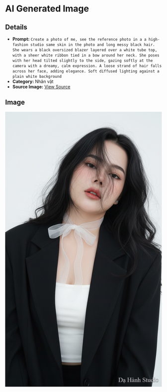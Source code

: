 # AI Generated Image

## Details
- **Prompt:** `Create a photo of me, see the reference photo in a a high-fashion studio same skin in the photo and long messy black hair. She wears a black oversized blazer layered over a white tube top, with a sheer white ribbon tied in a bow around her neck. She poses with her head tilted slightly to the side, gazing softly at the camera with a dreamy, calm expression. A loose strand of hair falls across her face, adding elegance. Soft diffused lighting against a plain white background`
- **Category:** Nhân vật
- **Source Image:** [View Source](https://raw.githubusercontent.com/lenzcomvth/ImageLibrary/main/Female.png)

## Image
![AI Generated Image](./image-2025-10-03T02-03-20-911Z.png)
